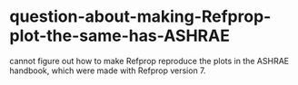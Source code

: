 # question-about-making-Refprop-plot-the-same-has-ASHRAE
 cannot figure out how to make Refprop reproduce the plots in the ASHRAE handbook, which were made with Refprop version 7.
